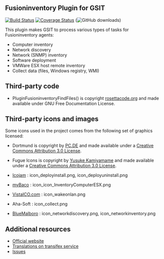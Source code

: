 ## Fusioninventory Plugin for GSIT
[![Build Status](https://github.com/fusioninventory/fusioninventory-for-gsit/actions/workflows/tests.yml/badge.svg)](https://github.com/fusioninventory/fusioninventory-for-glpi/actions)
[![Coverage Status](https://coveralls.io/repos/fusioninventory/fusioninventory-for-gsit/badge.svg)](https://coveralls.io/r/fusioninventory/fusioninventory-for-gsit)
(![GitHub downloads](https://img.shields.io/github/downloads/fusioninventory/fusioninventory-for-gsit/total.svg))

This plugin makes GSIT to process various types of tasks for Fusioninventory agents:
* Computer inventory
* Network discovery
* Network (SNMP) inventory
* Software deployment
* VMWare ESX host remote inventory
* Collect data (files, Windows registry, WMI)

## Third-party code

* PluginFusioninventoryFindFiles() is copyright [rosettacode.org](http://rosettacode.org/wiki/Walk_a_directory/Recursively#PHP) and made available under GNU Free Documentation License.

## Third-party icons and images

Some icons used in the project comes from the following set of graphics licensed:
* Dortmund is copyright by [PC.DE](http://pc.de/icons/) and made available under a [Creative Commons Attribution 3.0 License](http://creativecommons.org/licenses/by/3.0/deed).

* Fugue Icons is copyright by [Yusuke Kamiyamame](http://p.yusukekamiyamane.com/) and made available under a [Creative Commons Attribution 3.0 License](http://creativecommons.org/licenses/by/3.0/deed).

* [Icojam](http://www.icojam.com) : icon_deployinstall.png, icon_deployuninstall.png

* [myBaco](http://mybaco.deviantart.com) : icon_icon_InventoryComputerESX.png

* [VistaICO.com](http://www.vistaico.com) : icon_wakeonlan.png

* Aha-Soft : icon_collect.png

* [BlueMalboro](http://bluemalboro.deviantart.com/art/Micro-Icon-Set-42295693) : icon_networkdiscovery.png, icon_networkinventory.png

## Additional resources

* [Official website](http://fusioninventory.org/)
* [Translations on transifex service](https://www.transifex.com/ddurieux/FusionInventory/content/)
* [Issues](https://github.com/fusioninventory/fusioninventory-for-gsit)
